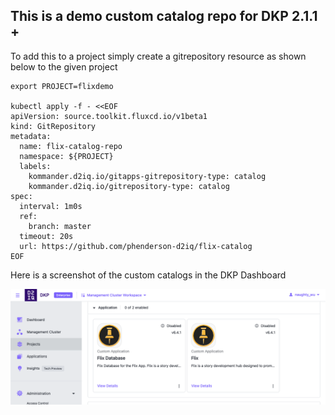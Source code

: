 ## This is a demo custom catalog repo for DKP 2.1.1 +

To add this to a project simply create a gitrepository resource as shown below to the given project

```
export PROJECT=flixdemo

kubectl apply -f - <<EOF
apiVersion: source.toolkit.fluxcd.io/v1beta1
kind: GitRepository
metadata:
  name: flix-catalog-repo
  namespace: ${PROJECT}
  labels:
    kommander.d2iq.io/gitapps-gitrepository-type: catalog
    kommander.d2iq.io/gitrepository-type: catalog
spec:
  interval: 1m0s
  ref:
    branch: master
  timeout: 20s
  url: https://github.com/phenderson-d2iq/flix-catalog
EOF

``` 

Here is a screenshot of the custom catalogs in the DKP Dashboard

![Kommander Portal With Custom Catalog Item](./image.png)

